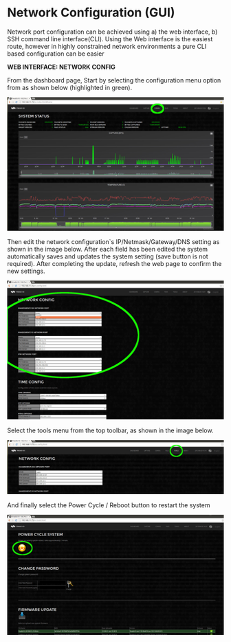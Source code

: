 # Network Configuration (GUI)

Network port configuration can be achieved using a) the web interface, b) SSH command line interface(CLI). Using the Web interface is the easiest route, however in highly constrained network environments a pure CLI based configuration can be easier

**WEB INTERFACE: NETWORK CONFIG**

From the dashboard page, Start by selecting the configuration menu option from as shown below (highlighted in green).

![](<../.gitbook/assets/image (2) (1) (1) (1).png>)

Then edit the network configuration\`s IP/Netmask/Gateway/DNS setting as shown in the image below. After each field has been edited the system automatically saves and updates the system setting (save button is not required). After completing the update, refresh the web page to confirm the new settings.

![](<../.gitbook/assets/image (3) (1) (1).png>)

Select the tools menu from the top toolbar, as shown in the image below.

![](<../.gitbook/assets/image (4) (1).png>)

And finally select the Power Cycle / Reboot button to restart the system

![](<../.gitbook/assets/image (6) (1) (2).png>)

